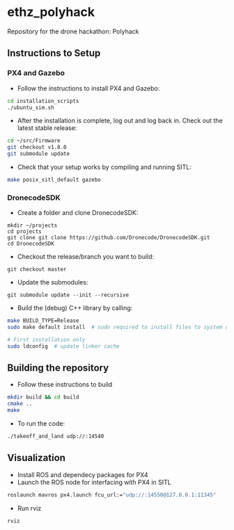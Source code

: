 # ethz_polyhack
Repository for the drone hackathon: Polyhack

## Instructions to Setup

### PX4 and Gazebo

* Follow the instructions to install PX4 and Gazebo:
```bash
cd installation_scripts
./ubuntu_sim.sh
```
* After the installation is complete, log out and log back in. Check out the latest stable release:
```bash
cd ~/src/Firmware
git checkout v1.8.0
git submodule update
```
* Check that your setup works by compiling and running SITL:
```bash
make posix_sitl_default gazebo
```

### DronecodeSDK

* Create a folder and clone DronecodeSDK:
```
mkdir ~/projects
cd projects
git clone git clone https://github.com/Dronecode/DronecodeSDK.git
cd DronecodeSDK
```
* Checkout the release/branch you want to build:
```
git checkout master
```
* Update the submodules:
```
git submodule update --init --recursive
```
* Build the (debug) C++ library by calling:
```bash
make BUILD_TYPE=Release
sudo make default install  # sudo required to install files to system directories!

# First installation only
sudo ldconfig  # update linker cache
```

## Building the repository

* Follow these instructions to build
```bash
mkdir build && cd build
cmake ..
make
```
* To run the code:
```bash
./takeoff_and_land udp://:14540
```

## Visualization

* Install ROS and dependecy packages for PX4
* Launch the ROS node for interfacing with PX4 in SITL
```bash
roslaunch mavros px4.launch fcu_url:="udp://:14550@127.0.0.1:11345"
```
* Run rviz
```bash
rviz
```

